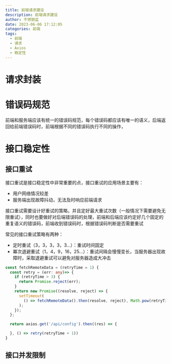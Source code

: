 ```yaml
---
title: 前端请求建设
description: 前端请求建设
author: 不锈钢盆
date: 2023-06-06 17:12:05
categories: 前端
tags:
  - 前端
  - 请求
  - Axios
  - 稳定性
---
```


# 请求封装

# 错误码规范

前端和服务端应该有统一的错误码规范，每个错误码都应该有唯一的语义，后端返回给前端错误码时，前端根据不同的错误码执行不同的操作，


# 接口稳定性
## 接口重试

接口重试是接口稳定性中非常重要的点，接口重试的应用场景主要有：
* 用户网络情况较差
* 服务端出现故障抖动，无法及时响应前端请求

接口重试需要设计好重试的策略，并且定好最大重试次数（一般情况下需要避免无限重试），同时也要做好对后端错误码的处理，前端和后端应该约定好几个固定的重复语义的错误码，前端收到错误码时，根据错误码判断是否需要重试

常见的接口重试策略有两种：
* 定时重试（3，3，3，3，3...）：重试时间固定
* 冪次退避重试（1，4，9，16，25...）：重试间隔会慢慢变长，当服务器出现故障时，采取退避重试可以避免对服务器造成大冲击



```ts
const fetchRemoteData = (retryTime = 1) {
  const retry = (err: any)=> {
    if (retryTime > 3) {
      return Promise.reject(err);
    }
    return new Promise((resolve, reject) => {
      setTimeout(
        () => fetchRemoteData().then(resolve, reject), Math.pow(retryTime, 2) * 1000,
      );
    });
  };

  return axios.get('/api/config').then((res) => {

  }, () => retry(retryTime + 1))
}
```

## 接口并发限制



